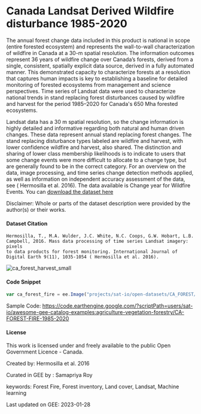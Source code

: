 # Canada Landsat Derived Wildfire disturbance 1985-2020

The annual forest change data included in this product is national in scope (entire forested ecosystem) and represents the wall-to-wall characterization of wildfire in Canada at a 30-m spatial resolution. The information outcomes represent 36 years of wildfire change over Canada’s forests, derived from a single, consistent, spatially explicit data source, derived in a fully automated manner. This demonstrated capacity to characterize forests at a resolution that captures human impacts is key to establishing a baseline for detailed monitoring of forested ecosystems from management and science perspectives. Time series of Landsat data were used to characterize national trends in stand replacing forest disturbances caused by wildfire and harvest for the period 1985–2020 for Canada's 650 Mha forested ecosystems.

Landsat data has a 30 m spatial resolution, so the change information is highly detailed and informative regarding both natural and human driven changes. These data represent annual stand replacing forest changes. The stand replacing disturbance types labeled are wildfire and harvest, with lower confidence wildfire and harvest, also shared. The distinction and sharing of lower class membership likelihoods is to indicate to users that some change events were more difficult to allocate to a change type, but are generally found to be in the correct category. For an overview on the data, image processing, and time series change detection methods applied, as well as information on independent accuracy assessment of the data, see ( Hermosilla et al. 2016). The data available is Change year for Wildfire Events. You can [download the dataset here](https://opendata.nfis.org/downloads/forest_change/CA_Forest_Fire_1985-2020.zip)


Disclaimer: Whole or parts of the dataset description were provided by the author(s) or their works.


#### Dataset Citation

```
Hermosilla, T., M.A. Wulder, J.C. White, N.C. Coops, G.W. Hobart, L.B. Campbell, 2016. Mass data processing of time series Landsat imagery: pixels
to data products for forest monitoring. International Journal of Digital Earth 9(11), 1035-1054 ( Hermosilla et al. 2016).
```

![ca_forest_harvest_small](https://user-images.githubusercontent.com/6677629/215292086-0b98bb65-e49a-479e-9fd4-4422d49e426e.gif)

#### Code Snippet

```js
var ca_forest_fire = ee.Image("projects/sat-io/open-datasets/CA_FOREST/CA_Forest_Fire_1985-2020");
```

Sample Code: https://code.earthengine.google.com/?scriptPath=users/sat-io/awesome-gee-catalog-examples:agriculture-vegetation-forestry/CA-FOREST-FIRE-1985-2020

#### License
This work is licensed under and freely available to the public Open Government Licence - Canada.

Created by: Hermosilla et al. 2016

Curated in GEE by : Samapriya Roy

keywords: Forest Fire, Forest inventory, Land cover, Landsat, Machine learning

Last updated on GEE: 2023-01-28
